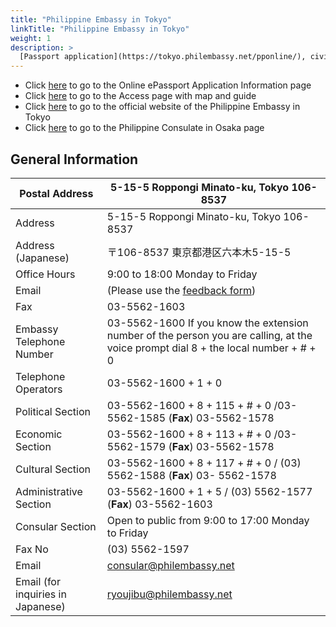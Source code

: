 ```yaml
---
title: "Philippine Embassy in Tokyo"
linkTitle: "Philippine Embassy in Tokyo"
weight: 1
description: >
  [Passport application](https://tokyo.philembassy.net/pponline/), civil registration, notarial services for Eastern Japan
---
```


* Click [here](https://tokyo.philembassy.net/pponline/) to go to the Online ePassport Application Information page
* Click [here](access/) to go to the Access page with map and guide
* Click [here](https://tokyo.philembassy.net) to go to the official website of the Philippine Embassy in Tokyo
* Click [here](../philippine-consulate-osaka) to go to the Philippine Consulate in Osaka page

## General Information

|Postal Address    |5-15-5 Roppongi Minato-ku, Tokyo 106-8537 |
|---------------------|------------------------------------------|
|Address    |5-15-5 Roppongi Minato-ku, Tokyo 106-8537 |
|Address (Japanese)|〒106-8537 東京都港区六本木5-15-5|
|Office Hours      |9:00 to 18:00 Monday to Friday            |
|Email             |(Please use the [feedback form](https://tokyo.philembassy.net/ja/contact-info/feedback-form/#nav-cat))|
|Fax               |03-5562-1603                            |
|Embassy Telephone Number|03-5562-1600 If you know the extension number of the person you are calling, at the voice prompt dial 8 + the local number + # + 0|
|Telephone Operators|03-5562-1600  +  1  +  0|
|Political Section  |03-5562-1600  +  8  +  115  +  #  +  0  /03-5562-1585   (**Fax**) 03-5562-1578|
|Economic Section  |03-5562-1600 + 8 + 113 + # + 0 /03-5562-1579  (**Fax**) 03-5562-1578|
|Cultural Section  |03-5562-1600 + 8 + 117 + # + 0 / (03) 5562-1588  (**Fax**) 03- 5562-1578|
|Administrative Section |03-5562-1600 + 1 + 5 / (03) 5562-1577 (**Fax**) 03-5562-1603|
|Consular Section  | Open to public from 9:00 to 17:00 Monday to Friday|
|Fax No| (03) 5562-1597|
|Email | consular@philembassy.net|
|Email (for inquiries in Japanese) |ryoujibu@philembassy.net|
